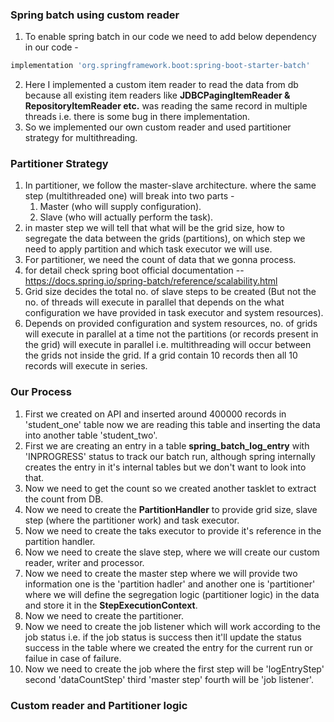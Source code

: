 ### Spring batch using custom reader
1. To enable spring batch in our code we need to add below dependency in our code -
```groovy
implementation 'org.springframework.boot:spring-boot-starter-batch'
```
2. Here I implemented a custom item reader to read the data from db because all existing item readers like **JDBCPagingItemReader & RepositoryItemReader etc.** was reading the same record in multiple threads i.e. there is some bug in there implementation.
3. So we implemented our own custom reader and used partitioner strategy for multithreading.

### Partitioner Strategy
1. In partitioner, we follow the master-slave architecture. where the same step (multithreaded one) will break into two parts -
   1. Master (who will supply configuration).
   2. Slave (who will actually perform the task).
2. in master step we will tell that what will be the grid size, how to segregate the data between the grids (partitions), on which step we need to apply partition and which task executor we will use.
3. For partitioner, we need the count of data that we gonna process.
4. for detail check spring boot official documentation -- https://docs.spring.io/spring-batch/reference/scalability.html
5. Grid size decides the total no. of slave steps to be created (But not the no. of threads will execute in parallel that depends on the what configuration we have provided in task executor and system resources).
6. Depends on provided configuration and system resources, no. of grids will execute in parallel at a time not the partitions (or records present in the grid) will execute in parallel i.e. multithreading will occur between the grids not inside the grid. If a grid contain 10 records then all 10 records will execute in series.

### Our Process
1. First we created on API and inserted around 400000 records in 'student_one' table now we are reading this table and inserting the data into another table 'student_two'.
2. First we are creating an entry in a table **spring_batch_log_entry** with 'INPROGRESS' status to track our batch run, although spring internally creates the entry in it's internal tables but we don't want to look into that.
3. Now we need to get the count so we created another tasklet to extract the count from DB.
4. Now we need to create the **PartitionHandler** to provide grid size, slave step (where the partitioner work) and task executor.
5. Now we need to create the taks executor to provide it's reference in the partition handler.
6. Now we need to create the slave step, where we will create our custom reader, writer and processor.
7. Now we need to create the master step where we will provide two information one is the 'partition hadler' and another one is 'partitioner' where we will define the segregation logic (partitioner logic) in the data and store it in the **StepExecutionContext**.
8. Now we need to create the partitioner.
9. Now we need to create the job listener which will work according to the job status i.e. if the job status is success then it'll update the status success in the table where we created the entry for the current run or failue in case of failure.
10. Now we need to create the job where the first step will be 'logEntryStep' second 'dataCountStep' third 'master step' fourth will be 'job listener'.

### Custom reader and Partitioner logic
